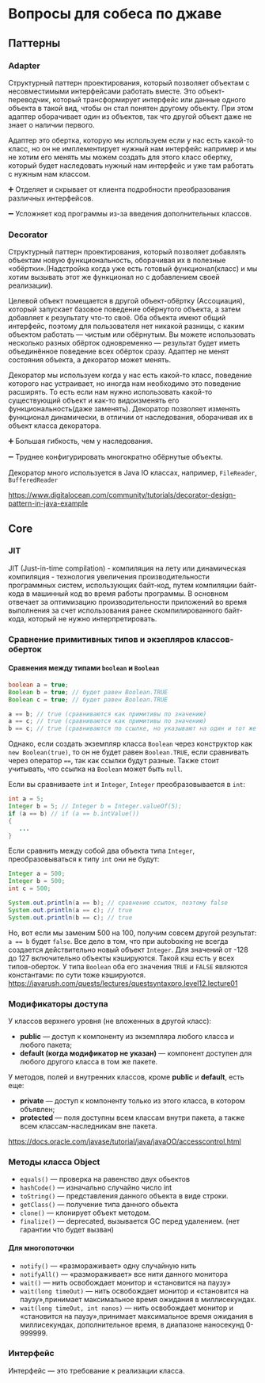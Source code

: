 # Вопросы для собеса по джаве
## Паттерны
### Adapter
Структурный паттерн проектирования, который позволяет объектам с несовместимыми интерфейсами работать вместе.
Это объект-переводчик, который трансформирует интерфейс или данные одного объекта в такой вид, чтобы он стал понятен другому объекту.
При этом адаптер оборачивает один из объектов, так что другой объект даже не знает о наличии первого.

Адаптер это обертка, которую мы используем если у нас есть какой-то класс, но он не имплементирует нужный нам интерфейс например и мы не хотим его менять мы можем создать для этого класс обертку, который будет наследовать нужный нам интерфейс и уже там работать с нужным нам классом.

➕ Отделяет и скрывает от клиента подробности преобразования различных интерфейсов.

➖ Усложняет код программы из-за введения дополнительных классов.

### Decorator
Структурный паттерн проектирования, который позволяет добавлять объектам новую функциональность, оборачивая их в полезные «обёртки».(Надстройка когда уже есть готовый функционал(класс) и мы хотим вызывать этот же функционал но с добавлением своей реализации).

Целевой объект помещается в другой объект-обёртку (Ассоциация), который запускает базовое поведение обёрнутого объекта, а затем добавляет к результату что-то своё.
Оба объекта имеют общий интерфейс, поэтому для пользователя нет никакой разницы, с каким объектом работать — чистым или обёрнутым. Вы можете использовать несколько разных обёрток одновременно — результат будет иметь объединённое поведение всех обёрток сразу.
Адаптер не менят состояния объекта, а декоратор может менять.

Декоратор мы используем когда у нас есть какой-то класс, поведение которого нас устраивает, но иногда нам необходимо это поведение расширять. То есть если нам нужно использовать какой-то существующий объект и как-то видоизменять его функциональность(даже заменять). Декоратор позволяет изменять функционал динамически, в отличии от наследования, оборачивая их в объект класса декоратора.

➕ Большая гибкость, чем у наследования.

➖ Труднее конфигурировать многократно обёрнутые объекты.

Декоратор много используется в Java IO классах, например, `FileReader`, `BufferedReader`

https://www.digitalocean.com/community/tutorials/decorator-design-pattern-in-java-example
## Core
### JIT
JIT (Just-in-time compilation) - компиляция на лету или динамическая компиляция - технология увеличения производительности программных систем, использующих байт-код, путем компиляции байт-кода в машинный код во время работы программы.
В основном отвечает за оптимизацию производительности приложений во время выполнения за счет использования ранее скомпилированного байт-кода, который не нужно интерпретировать.
### Сравнение примитивных типов и экзепляров классов-оберток
#### Cравнения между типами `boolean` и `Boolean`
```java
boolean a = true;
Boolean b = true; // будет равен Boolean.TRUE
Boolean c = true; // будет равен Boolean.TRUE

a == b; // true (сравниваются как примитивы по значению)
a == c; // true (сравниваются как примитивы по значению)
b == c; // true (сравниваются по ссылке, но указывают на один и тот же объект)
```
Однако, если создать экземпляр класса `Boolean` через конструктор как `new Boolean(true)`, то он не будет равен `Boolean.TRUE`, если сравнивать через оператор `==`, так как ссылки будут разные. Также стоит учитывать, что ссылка на `Boolean` может быть `null`.

Если вы сравниваете `int` и `Integer`, `Integer` преобразовывается в `int`:
```java
int a = 5;
Integer b = 5; // Integer b = Integer.valueOf(5);
if (a == b) // if (a == b.intValue())
{
   ...
}
```
Если сравнить между собой два объекта типа `Integer`, преобразовываться к типу `int` они не будут:
```java
Integer a = 500;
Integer b = 500;
int c = 500;

System.out.println(a == b); // сравнение ссылок, поэтому false
System.out.println(a == c); // true
System.out.println(b == c); // true
```
Но, вот если мы заменим 500 на 100, получим совсем другой результат: `a == b` будет `false`. Все дело в том, что при autoboxing не всегда создается действительно новый объект `Integer`. Для значений от -128 до 127 включительно объекты кэшируются. Такой кэш есть у всех типов-оберток. У типа `Boolean` оба его значения `TRUE` и `FALSE` являются константами: по сути тоже кэшируются.
https://javarush.com/quests/lectures/questsyntaxpro.level12.lecture01
### Модификаторы доступа
У классов верхнего уровня (не вложенных в другой класс):
- **public** — доступ к компоненту из экземпляра любого класса и любого пакета;
- **default (когда модификатор не указан)** — компонент доступен для любого другого класса в том же пакете.

У методов, полей и внутренних классов, кроме **public** и **default**, есть еще:
- **private** — доступ к компоненту только из этого класса, в котором объявлен;
- **protected** — поля доступны всем классам внутри пакета, а также всем классам-наследникам вне пакета.

https://docs.oracle.com/javase/tutorial/java/javaOO/accesscontrol.html
### Методы класса Object
- `equals()` — проверка на равенство двух обьектов
- `hashCode()` — изначально случайно число int
- `toString()` — представления данного объекта в виде строки.
- `getClass()` — получение типа данного обьекта
- `clone()` —  клонирует объект методом.
- `finalize()` — deprecated, вызывается GC перед удалением. (нет гарантии что будет вызван)
#### Для многопоточки
- `notify()` — «размораживает» одну случайную нить
- `notifyAll()` — «размораживает» все нити данного монитора
- `wait()` — нить освобождает монитор и «становится на паузу»
- `wait(long timeOut)` — нить освобождает монитор и «становится на паузу»,принимает максимальное время ожидания в миллисекундах.
- `wait(long timeOut, int nanos)` — нить освобождает монитор и «становится на паузу»,принимает максимальное время ожидания в миллисекундах, дополнительное время, в диапазоне наносекунд 0-999999.
### Интерфейс
Интерфейс — это требование к реализации класса. 
